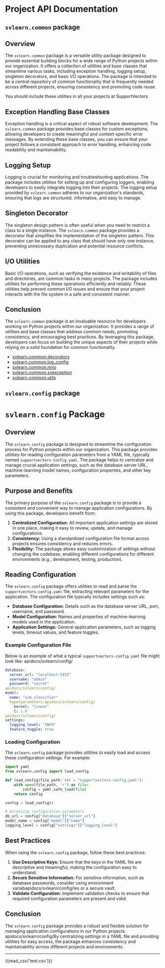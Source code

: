 # Project API Documentation



## `svlearn.common` package


## Overview

The `svlearn.common` package is a versatile utility package designed to provide essential building blocks for a wide range of Python projects within our organization. It offers a collection of utilities and base classes that streamline various tasks, including exception handling, logging setup, singleton decorators, and basic I/O operations. The package is intended to be a central repository of common functionality that is frequently needed across different projects, ensuring consistency and promoting code reuse.

You should include these utilities in all your projects at SupportVectors.
## Exception Handling Base Classes

Exception handling is a critical aspect of robust software development. The `svlearn.common` package provides base classes for custom exceptions, allowing developers to create meaningful and context-specific error messages. By extending these base classes, you can ensure that your project follows a consistent approach to error handling, enhancing code readability and maintainability.

## Logging Setup

Logging is crucial for monitoring and troubleshooting applications. The package includes utilities for setting up and configuring loggers, enabling developers to easily integrate logging into their projects. The logging setup provided by `svlearn.common` adheres to our organization's standards, ensuring that logs are structured, informative, and easy to manage.

## Singleton Decorator

The singleton design pattern is often useful when you need to restrict a class to a single instance. The `svlearn.common` package provides a decorator that simplifies the implementation of the singleton pattern. This decorator can be applied to any class that should have only one instance, preventing unnecessary duplication and potential resource conflicts.

## I/O Utilities

Basic I/O operations, such as verifying the existence and writability of files and directories, are common tasks in many projects. The package includes utilities for performing these operations efficiently and reliably. These utilities help prevent common I/O issues and ensure that your project interacts with the file system in a safe and consistent manner.

## Conclusion

The `svlearn.common` package is an invaluable resource for developers working on Python projects within our organization. It provides a range of utilities and base classes that address common needs, promoting consistency, and encouraging best practices. By leveraging this package, developers can focus on building the unique aspects of their projects while relying on a solid foundation for common functionality.

- [svlearn.common.decorators](svlearn.common.decorators.md)
- [svlearn.common.log_config](svlearn.common.log_config.md)
- [svlearn.common.nnio](svlearn.common.nnio.md)
- [svlearn.common.svexception](svlearn.common.svexception.md)
- [svlearn.common.utils](svlearn.common.utils.md)

## `svlearn.config` package
# `svlearn.config` Package

## Overview

The `svlearn.config` package is designed to streamline the configuration process for Python projects within our organization. This package provides utilities for reading configuration parameters from a YAML file, typically named `supportvectors-config.yaml`. The package helps to centralize and manage crucial application settings, such as the database server URL, machine-learning model names, configuration properties, and other key parameters.

## Purpose and Benefits

The primary purpose of the `svlearn.config` package is to provide a consistent and convenient way to manage application configurations. By using this package, developers benefit from:

1. **Centralized Configuration:** All important application settings are stored in one place, making it easy to review, update, and manage configurations.
2. **Consistency:** Using a standardized configuration file format across projects ensures consistency and reduces errors.
3. **Flexibility:** The package allows easy customization of settings without changing the codebase, enabling different configurations for different environments (e.g., development, testing, production).

## Reading Configuration

The `svlearn.config` package offers utilities to read and parse the `supportvectors-config.yaml` file, extracting relevant parameters for the application. The configuration file typically includes settings such as:

- **Database Configuration:** Details such as the database server URL, port, username, and password.
- **Model Configuration:** Names and properties of machine-learning models used in the application.
- **Application Settings:** General application parameters, such as logging levels, timeout values, and feature toggles.

### Example Configuration File

Below is an example of what a typical `supportvectors-config.yaml` file might look like:
apidocs/svlearn/config/
```yaml
database:
  server_url: "localhost:5432"
  username: "admin"
  password: "secret"
apidocs/svlearn/config/
model:
  name: "svm_classifier"
  hyperparameters:apidocs/svlearn/config/
    kernel: "linear"
    C: 1.0
apidocs/svlearn/config/
settings:
  logging_level: "INFO"
  feature_toggle: true
```

### Loading Configuration

The `svlearn.config` package provides utilities to easily load and access these configuration settings. For example:

```python
import yaml
from svlearn.config import load_config

def load_config(file_path: str = "supportvectors-config.yaml"):
    with open(file_path, 'r') as file:
        config = yaml.safe_load(file)
    return config

config = load_config()

# Accessing configuration parameters
db_url = config["database"]["server_url"]
model_name = config["model"]["name"]
logging_level = config["settings"]["logging_level"]
```

## Best Practices

When using the `svlearn.config` package, follow these best practices:

1. **Use Descriptive Keys:** Ensure that the keys in the YAML file are descriptive and meaningful, making the configuration easy to understand.
2. **Secure Sensitive Information:** For sensitive information, such as database passwords, consider using environment variabapidocs/svlearn/config/les or a secure vault.
3. **Validate Configuration:** Implement validation checks to ensure that required configuration parameters are present and valid.

## Conclusion

The `svlearn.config` package provides a robust and flexible solution for managing application configurations in our Python projects. apidocs/svlearn/config/By centralizing settings in a YAML file and providing utilities for easy access, the package enhances consistency and maintainability across different projects and environments.

----

{{read_csv('test.csv')}}